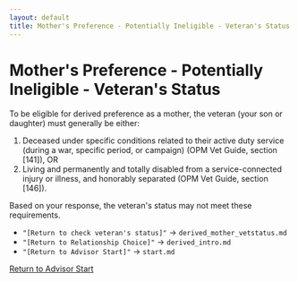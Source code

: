 ```yaml
---
layout: default
title: Mother's Preference - Potentially Ineligible - Veteran's Status
---
```


# Mother's Preference - Potentially Ineligible - Veteran's Status

To be eligible for derived preference as a mother, the veteran (your son or daughter) must generally be either:
1. Deceased under specific conditions related to their active duty service (during a war, specific period, or campaign) (OPM Vet Guide, section [141]), OR
2. Living and permanently and totally disabled from a service-connected injury or illness, and honorably separated (OPM Vet Guide, section [146]).

Based on your response, the veteran's status may not meet these requirements.

*   `"[Return to check veteran's status]"` -> `derived_mother_vetstatus.md`
*   `"[Return to Relationship Choice]"` -> `derived_intro.md`
*   `"[Return to Advisor Start]"` -> `start.md`

[Return to Advisor Start](./start.md)
